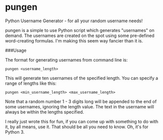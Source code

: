 # pungen
Python Username Generator - for all your random username needs!


pungen is a simple to use Python script which generates "usernames" on demand.
The usernames are created on the spot using some pre-defined word-creating formulas.
I'm making this seem way fancier than it is.


###Usage

The format for generating usernames from command line is:

`pungen <username_length>`

This will generate ten usernames of the specified length. You can specify a range of lengths like this:

`pungen <min_username_length> <max_username_length>`

Note that a random number 1 - 3 digits long will be appended to the end of some usernames, ignoring the length value.
The text in the username will always be within the lengths specified.

I really just wrote this for fun, if you can come up with something to do with it, by all means, use it.
That should be all you need to know. Oh, it's for Python 3.
